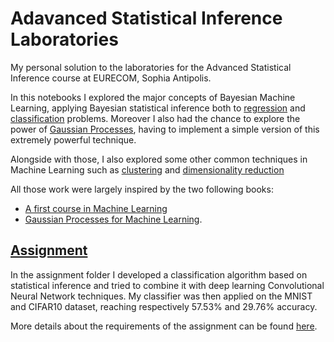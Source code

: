 # Adavanced Statistical Inference Laboratories

My personal solution to the laboratories for the Advanced Statistical Inference
course at EURECOM, Sophia Antipolis.

In this notebooks I explored the major concepts of Bayesian Machine Learning, applying 
Bayesian statistical inference both to [regression](https://github.com/marioguerriero/ASI-labs/blob/master/Lab01_BayesianRegression/linear_regression.ipynb) and [classification](https://github.com/marioguerriero/ASI-labs/blob/master/Lab02_BayesianLogisticRegression/lab2-2.ipynb) problems. Moreover I also had the chance to explore the power of [Gaussian Processes](https://github.com/marioguerriero/ASI-labs/blob/master/Lab03_GaussianProcess/lab3-student.ipynb), having to implement a simple version of this extremely powerful technique.

Alongside with those, I also explored some other common techniques in Machine Learning such as [clustering](https://github.com/marioguerriero/ASI-labs/tree/master/Lab04_KMeans) and [dimensionality reduction](https://github.com/marioguerriero/ASI-labs/blob/master/Lab05_DimensionalityReduction/lab5-student.ipynb)

All those work were largely inspired by the two following books:

- [A first course in Machine Learning](https://www.amazon.com/Machine-Learning-Chapman-Pattern-Recognition/dp/1439824142)
- [Gaussian Processes for Machine Learning](http://www.gaussianprocess.org/gpml/).

## [Assignment](https://github.com/marioguerriero/ASI-labs/blob/master/Assignment/Assignment_MarioGuerriero.ipynb)

In the assignment folder I developed a classification algorithm based on statistical inference and tried to combine it with deep learning Convolutional Neural Network techniques. My classifier was then applied on the MNIST and CIFAR10 dataset, reaching respectively 57.53%	and 29.76% accuracy.

More details about the requirements of the assignment can be found [here](https://github.com/marioguerriero/ASI-labs/blob/master/Assignment/ae2018.pdf).
